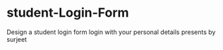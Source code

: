 # student-Login-Form
Design a  student login form login with your personal details presents by surjeet
